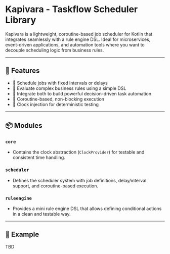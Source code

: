 # Kapivara - Taskflow Scheduler Library

Kapivara is a lightweight, coroutine-based job scheduler for Kotlin that integrates seamlessly with a rule engine DSL. Ideal for microservices, event-driven applications, and automation tools where you want to decouple scheduling logic from business rules.

---

## 🚀 Features

- 📆 Schedule jobs with fixed intervals or delays
- 🧠 Evaluate complex business rules using a simple DSL
- 🔄 Integrate both to build powerful decision-driven task automation
- 🔧 Coroutine-based, non-blocking execution
- 🧪 Clock injection for deterministic testing

---

## 📦 Modules

### `core`
- Contains the clock abstraction (`ClockProvider`) for testable and consistent time handling.

### `scheduler`
- Defines the scheduler system with job definitions, delay/interval support, and coroutine-based execution.

### `ruleengine`
- Provides a mini rule engine DSL that allows defining conditional actions in a clean and testable way.

---

## 🔧 Example
TBD
